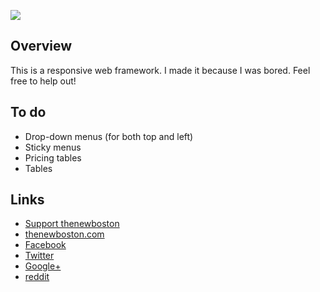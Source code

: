 ![](http://i.imgur.com/ERZwDLy.png)

## Overview

This is a responsive web framework. I made it because I was bored. Feel free to help out!

## To do

- Drop-down menus (for both top and left)
- Sticky menus
- Pricing tables
- Tables

## Links

- [Support thenewboston](https://www.patreon.com/thenewboston)
- [thenewboston.com](https://thenewboston.com/)
- [Facebook](https://www.facebook.com/TheNewBoston-464114846956315/)
- [Twitter](https://twitter.com/bucky_roberts)
- [Google+](https://plus.google.com/+BuckyRoberts)
- [reddit](https://www.reddit.com/r/thenewboston/)
